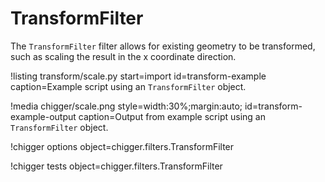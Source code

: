 # TransformFilter

The `TransformFilter` filter allows for existing geometry to be transformed, such as scaling the
result in the x coordinate direction.

!listing transform/scale.py
         start=import
         id=transform-example
         caption=Example script using an `TransformFilter` object.

!media chigger/scale.png
       style=width:30%;margin:auto;
       id=transform-example-output
       caption=Output from example script using an `TransformFilter` object.

!chigger options object=chigger.filters.TransformFilter

!chigger tests object=chigger.filters.TransformFilter
